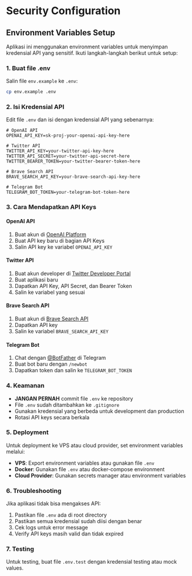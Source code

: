 # Security Configuration

## Environment Variables Setup

Aplikasi ini menggunakan environment variables untuk menyimpan kredensial API yang sensitif. Ikuti langkah-langkah berikut untuk setup:

### 1. Buat file .env

Salin file `env.example` ke `.env`:

```bash
cp env.example .env
```

### 2. Isi Kredensial API

Edit file `.env` dan isi dengan kredensial API yang sebenarnya:

```env
# OpenAI API
OPENAI_API_KEY=sk-proj-your-openai-api-key-here

# Twitter API
TWITTER_API_KEY=your-twitter-api-key-here
TWITTER_API_SECRET=your-twitter-api-secret-here
TWITTER_BEARER_TOKEN=your-twitter-bearer-token-here

# Brave Search API
BRAVE_SEARCH_API_KEY=your-brave-search-api-key-here

# Telegram Bot
TELEGRAM_BOT_TOKEN=your-telegram-bot-token-here
```

### 3. Cara Mendapatkan API Keys

#### OpenAI API
1. Buat akun di [OpenAI Platform](https://platform.openai.com/)
2. Buat API key baru di bagian API Keys
3. Salin API key ke variabel `OPENAI_API_KEY`

#### Twitter API
1. Buat akun developer di [Twitter Developer Portal](https://developer.twitter.com/)
2. Buat aplikasi baru
3. Dapatkan API Key, API Secret, dan Bearer Token
4. Salin ke variabel yang sesuai

#### Brave Search API
1. Buat akun di [Brave Search API](https://api.search.brave.com/)
2. Dapatkan API key
3. Salin ke variabel `BRAVE_SEARCH_API_KEY`

#### Telegram Bot
1. Chat dengan [@BotFather](https://t.me/BotFather) di Telegram
2. Buat bot baru dengan `/newbot`
3. Dapatkan token dan salin ke `TELEGRAM_BOT_TOKEN`

### 4. Keamanan

- **JANGAN PERNAH** commit file `.env` ke repository
- File `.env` sudah ditambahkan ke `.gitignore`
- Gunakan kredensial yang berbeda untuk development dan production
- Rotasi API keys secara berkala

### 5. Deployment

Untuk deployment ke VPS atau cloud provider, set environment variables melalui:

- **VPS**: Export environment variables atau gunakan file `.env`
- **Docker**: Gunakan file `.env` atau docker-compose environment
- **Cloud Provider**: Gunakan secrets manager atau environment variables

### 6. Troubleshooting

Jika aplikasi tidak bisa mengakses API:

1. Pastikan file `.env` ada di root directory
2. Pastikan semua kredensial sudah diisi dengan benar
3. Cek logs untuk error message
4. Verify API keys masih valid dan tidak expired

### 7. Testing

Untuk testing, buat file `.env.test` dengan kredensial testing atau mock values. 